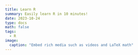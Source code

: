```yaml
---
title: Learn R
summary: Easily learn R in 10 minutes!
date: 2023-10-24
type: docs
math: false
tags:
  - R
image:
  caption: "Embed rich media such as videos and LaTeX math"
---
```

